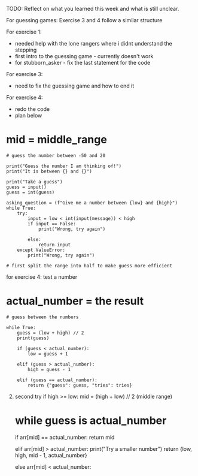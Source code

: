 TODO: Reflect on what you learned this week and what is still unclear.

For guessing games: 
Exercise 3 and 4 follow a similar structure 

For exercise 1:
- needed help with the lone rangers where i didnt understand the stepping
- first intro to the guessing game - currently doesn't work 
- for stubborn_asker - fix the last statement for the code 

For exercise 3: 
- need to fix the guessing game and how to end it 

For exercise 4: 
- redo the code 
- plan below 
 # mid = middle_range 

    # guess the number between -50 and 20 

    print("Guess the number I am thinking of!")
    print("It is between {} and {}")

    print("Take a guess")
    guess = input()
    guess = int(guess)

    asking_question = (f"Give me a number between {low} and {high}")
    while True:
        try:
            input = low < int(input(message)) < high
            if input == False:
                print("Wrong, try again")
            
            else: 
                return input 
        except ValueError:
            print("Wrong, try again")

    # first split the range into half to make guess more efficient 

for exercise 4: 
test a number
# actual_number = the result 
    # guess between the numbers 

    while True:
        guess = (low + high) // 2
        print(guess)

        if (guess < actual_number):
            low = guess + 1

        elif (guess > actual_number):
            high = guess - 1

        elif (guess == actual_number):
            return {"guess": guess, "tries": tries}
2. second try 
    if high >= low:
        mid = (high + low) // 2 (middle range)

    # while guess is actual_number 

    if arr[mid] == actual_number: 
        return mid 

    elif arr[mid] > actual_number:
        print("Try a smaller number")
        return {low, high, mid - 1, actual_number}

    else arr[mid] < actual_number:

